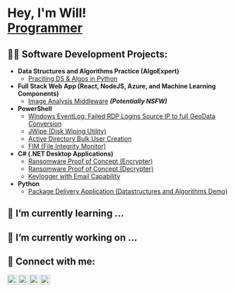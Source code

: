 <h1>Hey, I'm Will! <br/><a href="https://github.com/nanosight">Programmer</a>

<h2>👨‍💻 Software Development Projects:</h2>

- <b>Data Structures and Algorithms Practice (AlgoExpert)</b>
  - [Praciting DS & Algos in Python](src)
- <b>Full Stack Web App (React, NodeJS, Azure, and Machine Learning Components)</b>
  - [Image Analysis Middleware](src) <b><i>(Potentially NSFW)</b></i>
- <b>PowerShell</b>
  - [Windows EventLog: Failed RDP Logins Source IP to full GeoData Conversion](src)
  - [JWipe (Disk Wiping Utility)](src)
  - [Active Directory Bulk User Creation](src)
  - [FIM (File Integrity Monitor)](src)
- <b>C# (.NET Desktop Applications)</b>
  - [Ransomware Proof of Concept (Encrypter)](src)
  - [Ransomware Proof of Concept (Decrypter)](src)
  - [Keylogger with Email Capability](src)
- <b>Python</b>
  - [Package Delivery Application (Datastructures and Algorithms Demo)](src)

<h2> 🌱 I’m currently learning ...</h2>

<h2> 🔭 I’m currently working on ...</h2>

<h2> 🤳 Connect with me:</h2>

[<img align="left" alt="Will | YouTube" width="22px" src="https://cdn.jsdelivr.net/npm/simple-icons@v3/icons/youtube.svg" />][youtube]
[<img align="left" alt="Will | Twitter" width="22px" src="https://cdn.jsdelivr.net/npm/simple-icons@v3/icons/twitter.svg" />][twitter]
[<img align="left" alt="Will | LinkedIn" width="22px" src="https://cdn.jsdelivr.net/npm/simple-icons@v3/icons/linkedin.svg" />][linkedin]
[<img align="left" alt="Will | Instagram" width="22px" src="https://cdn.jsdelivr.net/npm/simple-icons@v3/icons/instagram.svg" />][instagram]

[twitter]: https://twitter.com/
[youtube]: https://www.youtube.com/c/
[instagram]: https://www.instagram.com/
[linkedin]: https://linkedin.com/in/

<!--
**joshmadakor1/joshmadakor1** is a ✨ _special_ ✨ repository because its `README.md` (this file) appears on your GitHub profile.

Here are some ideas to get you started:

- 🔭 I’m currently working on ...
- 🌱 I’m currently learning ...
- 👯 I’m looking to collaborate on ...
- 🤔 I’m looking for help with ...
- 💬 Ask me about ...
- 📫 How to reach me: ...
- 😄 Pronouns: ...
- ⚡ Fun fact: ...
-->

